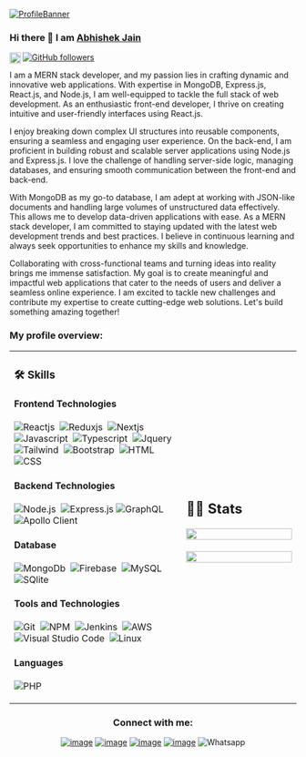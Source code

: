 [![ProfileBanner](https://erabhishek17jain.netlify.app/assets/profile.da7bc2fb.jpg)](https://erabhishek17jain.github.io)

### Hi there 👋 I am [Abhishek Jain](https://erabhishek17jain.netlify.app/)

<a href="https://www.linkedin.com/in/erabhishek17jain/">
  <img align="left" alt="Apurv's LinkdeIN" height="20px" src="https://cdn.jsdelivr.net/npm/simple-icons@v3/icons/linkedin.svg" />
</a>

[![GitHub followers](https://img.shields.io/github/followers/erabhishek17jain.svg?style=social&label=Followers)](https://github.com/erabhishek17jain?tab=followers)<br />

<div>
 <p>
I am a MERN stack developer, and my passion lies in crafting dynamic and innovative web applications. With expertise in MongoDB, Express.js, React.js, and Node.js, I am well-equipped to tackle the full stack of web development. As an enthusiastic front-end developer, I thrive on creating intuitive and user-friendly interfaces using React.js.

I enjoy breaking down complex UI structures into reusable components, ensuring a seamless and engaging user experience. On the back-end, I am proficient in building robust and scalable server applications using Node.js and Express.js. I love the challenge of handling server-side logic, managing databases, and ensuring smooth communication between the front-end and back-end.

With MongoDB as my go-to database, I am adept at working with JSON-like documents and handling large volumes of unstructured data effectively. This allows me to develop data-driven applications with ease. As a MERN stack developer, I am committed to staying updated with the latest web development trends and best practices. I believe in continuous learning and always seek opportunities to enhance my skills and knowledge.

Collaborating with cross-functional teams and turning ideas into reality brings me immense satisfaction. My goal is to create meaningful and impactful web applications that cater to the needs of users and deliver a seamless online experience. I am excited to tackle new challenges and contribute my expertise to create cutting-edge web solutions. Let's build something amazing together!

</h4>
</div>

### My profile overview:

<table width="100%" >
 <tr>
    <td width="60%">
     
### 🛠️ Skills

#### Frontend Technologies

![Reactjs](https://img.shields.io/badge/React-white?&logo=react&logoColor=black)&nbsp;
![Reduxjs](https://img.shields.io/badge/Redux-white?style=flat&logo=redux&logoColor=black)&nbsp;
![Nextjs](https://img.shields.io/badge/Next.js-white?style=flat&logo=Next.js&logoColor=black)&nbsp;
![Javascript](https://img.shields.io/badge/JavaScript-white?style=flat&logo=javascript&logoColor=black)&nbsp;
![Typescript](https://img.shields.io/badge/TypeScript-white?style=flat&logo=typescript&logoColor=black)&nbsp;
![Jquery](https://img.shields.io/badge/jQuery-white?style=flat&logo=jquery&logoColor=black)&nbsp;
![Tailwind](https://img.shields.io/badge/Tailwind-white?style=flat&logo=Tailwind+CSS&logoColor=black)&nbsp;
![Bootstrap](https://img.shields.io/badge/-Bootstrap-white?style=flat&logo=bootstrap&logoColor=black)&nbsp;
![HTML](https://img.shields.io/badge/-HTML-white?style=flat&logo=HTML5&logoColor=black)&nbsp;
![CSS](https://img.shields.io/badge/-CSS-white?style=flat&logo=CSS3&logoColor=black)&nbsp;

#### Backend Technologies
![Node.js](https://img.shields.io/badge/-Node.js-white?style=flat&logo=node.js&logoColor=black)&nbsp;
![Express.js](https://img.shields.io/badge/express-white?style=flat&logo=express&logoColor=black)
![GraphQL](https://img.shields.io/badge/GraphQL-white?style=flat&logo=GraphQL&logoColor=black)
![Apollo Client](https://img.shields.io/badge/ApolloClient-white?style=flat&logo=Apollo+GraphQL&logoColor=black)

#### Database

![MongoDb](https://img.shields.io/badge/MongoDb-white?style=flat&logo=mongodb&logoColor=black)&nbsp;
![Firebase](https://img.shields.io/badge/-Firebase-white?style=flat&logo=firebase&logoColor=black)&nbsp;
![MySQL](https://img.shields.io/badge/MySQL-white?style=flat&logo=mysql&logoColor=black)&nbsp;
![SQlite](https://img.shields.io/badge/-SQlite-white?style=flat&logo=sqlite&logoColor=black)&nbsp;

#### Tools and Technologies

![Git](https://img.shields.io/badge/-Git-white?style=flat&logo=git&logoColor=black)&nbsp;
![NPM](https://img.shields.io/badge/npm-white?style=flat&logo=npm&logoColor=black)&nbsp;
![Jenkins](https://img.shields.io/badge/Jenkins-white?style=flat&logo=jenkins&logoColor=black)&nbsp;
![AWS](https://img.shields.io/badge/Amazon_AWS-white?style=flat&logo=amazon-aws&logoColor=black)&nbsp;
![Visual Studio Code](https://img.shields.io/badge/-Visual%20Studio%20Code-white?style=flat&logo=visual-studio-code&logoColor=black)&nbsp;
![Linux](https://img.shields.io/badge/Linux-white?style=flat&logo=linux&logoColor=black)&nbsp;

#### Languages
![PHP](https://img.shields.io/badge/PHP-white?style=flat&logo=PHP&logoColor=black)&nbsp;

</td>
    <td>
  
## 📄📜 Stats

<p align="center">
  <img width="100%" src="https://github-readme-stats.vercel.app/api?username=erabhishek17jain&theme=algolia&show_icons=true&bg_color=transparent&title_color=navy&text_color=black" />
 </br>
 </br>
  <img width="100%" src="https://github-readme-stats.vercel.app/api/top-langs/?username=erabhishek17jain&exclude_repo=Portfolio,HomePal&langs_count=7&layout=compact&bg_color=transparent" />
</p>
     
  </td>
 </tr>
</table>

<h3 align="center">Connect with me:</h3>
<div align="center">

[![image](https://img.shields.io/badge/LinkedIn-0077B5?style=for-the-badge&logo=linkedin&logoColor=white)](https://www.linkedin.com/in/erabhishek17jain/)
[![image](https://img.shields.io/badge/Instagram-E4405F?style=for-the-badge&logo=instagram&logoColor=white)](https://www.instagram.com/erabhishek17jain/)
[![image](https://img.shields.io/badge/Twitter-1DA1F2?style=for-the-badge&logo=twitter&logoColor=white)](https://twitter.com/erabhishek17jain)
[![image](https://img.shields.io/badge/Gmail-D14836?style=for-the-badge&logo=gmail&logoColor=white)](mailto:erabhishek17jain@gmail.com)
![Whatsapp](https://img.shields.io/badge/WhatsApp-25D366?style=for-the-badge&logo=whatsapp&logoColor=white)
</div>
